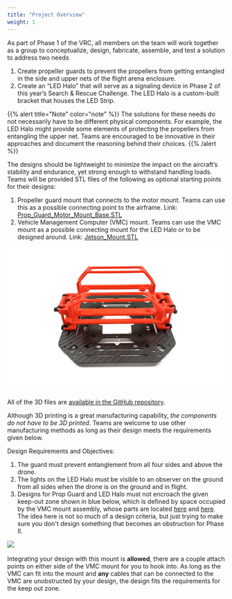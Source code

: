 ```yaml
---
title: "Project Overview"
weight: 1
---
```


As part of Phase 1 of the VRC, all members on the team will work together as a
group to conceptualize, design, fabricate, assemble, and test a
solution to address two needs

1. Create propeller guards to prevent the propellers from getting
   entangled in the side and upper nets of the flight arena enclosure.
2. Create an “LED Halo” that will serve as a signaling device in Phase 2 of
   this year’s Search & Rescue Challenge. The LED Halo is a custom-built
   bracket that houses the LED Strip.

{{% alert title="Note" color="note" %}}
The solutions for these needs do not necessarily have to be different physical
components. For example, the LED Halo might provide some elements of
protecting the propellers from entangling the upper net. Teams are
encouraged to be innovative in their approaches and document the
reasoning behind their choices.
{{% /alert %}}

The designs should be lightweight to minimize the impact on the
aircraft’s stability and endurance, yet strong enough to withstand
handling loads. Teams will be provided STL files of the following
as optional starting points for their designs:

1. Propeller guard mount that connects to the motor mount.
   Teams can use this as a possible connecting point to the airframe.
   Link: [Prop_Guard_Motor_Mount_Base.STL](https://github.com/bellflight/VRC-2022/blob/main/3DPrints/Misc/Prop_Guard_Motor_Mount_Base.STL)
2. Vehicle Management Computer (VMC) mount. Teams can use the VMC mount as a
   possible connecting mount for the LED Halo or to be designed around.
   Link: [Jetson_Mount.STL](https://github.com/bellflight/VRC-2022/blob/main/3DPrints/JetsonNano/Jetson_Mount.STL)

![Picture of VMC Mount attached to top plate](IMG_5541.jpg)

All of the 3D files are
[available in the GitHub repository](https://github.com/bellflight/VRC-2022/tree/main/3DPrints/).

Although 3D printing is a great manufacturing capability,
_the components do not have to be 3D printed_.
Teams are welcome to use other manufacturing methods as
long as their design meets the requirements given below.

Design Requirements and Objectives:

1. The guard must prevent entanglement from all four sides and above the drone.
2. The lights on the LED Halo must be visible to an observer on the ground from all
   sides when the drone is on the ground and in flight.
3. Designs for Prop Guard and LED Halo must not encroach the given keep-out zone
   shown in blue below, which is defined by space occupied by the VMC mount assembly,
   whose parts are located
   [here](https://github.com/bellflight/VRC-2022/blob/main/3DPrints/JetsonNano/Jetson_Mount.STL)
   and [here](https://github.com/bellflight/VRC-2022/blob/main/3DPrints/JetsonNano/Jetson_Blocks.STL).
   The idea here is not so much of a design
   criteria, but just trying to make sure you don't design something that
   becomes an obstruction for Phase II.

![](IMG_5566.png)

Integrating your design with this mount is **allowed**, there are a couple
attach points on either side of the VMC mount for you to hook into.
As long as the VMC can fit into the mount and **any** cables that can be
connected to the VMC are unobstructed by your design, the design fits
the requirements for the keep out zone.
